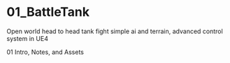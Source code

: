 # 01_BattleTank
Open world head to head tank fight simple ai and terrain, advanced control system in UE4

01 Intro, Notes, and Assets
